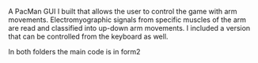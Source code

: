 A PacMan GUI I built that allows the user to control the game with arm movements. 
Electromyographic signals from specific muscles of the arm are read and classified into up-down arm movements. 
I included a version that can be controlled from the keyboard as well.

In both folders the main code is in form2
